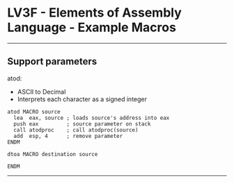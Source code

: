 # LV3F - Elements of Assembly Language - Example Macros
---
## Support parameters
atod:
  - ASCII to Decimal
  - Interprets each character as a signed integer

```x86
atod MACRO source
  lea  eax, source ; loads source's address into eax
  push eax         ; source parameter on stack
  call atodproc    ; call atodproc(source)
  add  esp, 4      ; remove parameter
ENDM

dtoa MACRO destination source

ENDM
```
---
